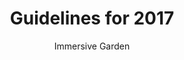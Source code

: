 ---
title: 'Guidelines for 2017'
author: Immersive Garden
project_image_path: '/images/gallery/guidelines-for-2017.jpg'
external_url: 'http://immersive-g.com/wishes-2017/'
---